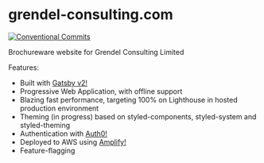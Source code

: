 # grendel-consulting.com

[![Conventional Commits](https://img.shields.io/badge/Conventional%20Commits-1.0.0-yellow.svg)](https://conventionalcommits.org)

Brochureware website for Grendel Consulting Limited

Features:
- Built with [Gatsby v2!](https://www.gatsbyjs.org)
- Progressive Web Application, with offline support
- Blazing fast performance, targeting 100% on Lighthouse in hosted production environment
- Theming (in progress) based on styled-components, styled-system and styled-theming
- Authentication with [Auth0!](https://auth0.com)
- Deployed to AWS using [Amplify!](https://aws-amplify.github.io)
- Feature-flagging

